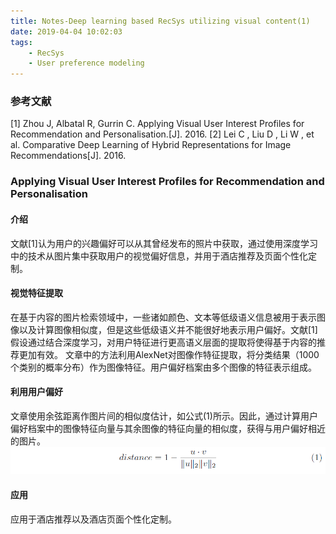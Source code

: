 ```yaml
---
title: Notes-Deep learning based RecSys utilizing visual content(1)
date: 2019-04-04 10:02:03
tags:
    - RecSys
    - User preference modeling 
---
```


### 参考文献
[1] Zhou J, Albatal R, Gurrin C. Applying Visual User Interest Profiles for Recommendation and Personalisation.[J]. 2016.
[2] Lei C , Liu D , Li W , et al. Comparative Deep Learning of Hybrid Representations for Image Recommendations[J]. 2016.


### Applying Visual User Interest Profiles for Recommendation and Personalisation

#### 介绍
文献[1]认为用户的兴趣偏好可以从其曾经发布的照片中获取，通过使用深度学习中的技术从图片集中获取用户的视觉偏好信息，并用于酒店推荐及页面个性化定制。

#### 视觉特征提取
在基于内容的图片检索领域中，一些诸如颜色、文本等低级语义信息被用于表示图像以及计算图像相似度，但是这些低级语义并不能很好地表示用户偏好。文献[1]假设通过结合深度学习，对用户特征进行更高语义层面的提取将使得基于内容的推荐更加有效。
文章中的方法利用AlexNet对图像作特征提取，将分类结果（1000个类别的概率分布）作为图像特征。用户偏好档案由多个图像的特征表示组成。

<!-- more -->

#### 利用用户偏好
文章使用余弦距离作图片间的相似度估计，如公式(1)所示。因此，通过计算用户偏好档案中的图像特征向量与其余图像的特征向量的相似度，获得与用户偏好相近的图片。
![.](Notes-Deep-learning-based-RecSys-utilizing-visual-content-1/Formula1.png)

#### 应用
应用于酒店推荐以及酒店页面个性化定制。